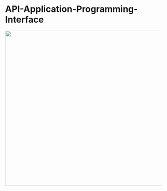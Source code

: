 # API-Application-Programming-Interface

<img src="https://appmaster.io/api/_files/PqV7MuNwv89GrZvBd4LNNK/download/" height="500" width="700">
